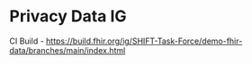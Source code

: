 # Privacy Data IG

CI Build - https://build.fhir.org/ig/SHIFT-Task-Force/demo-fhir-data/branches/main/index.html
